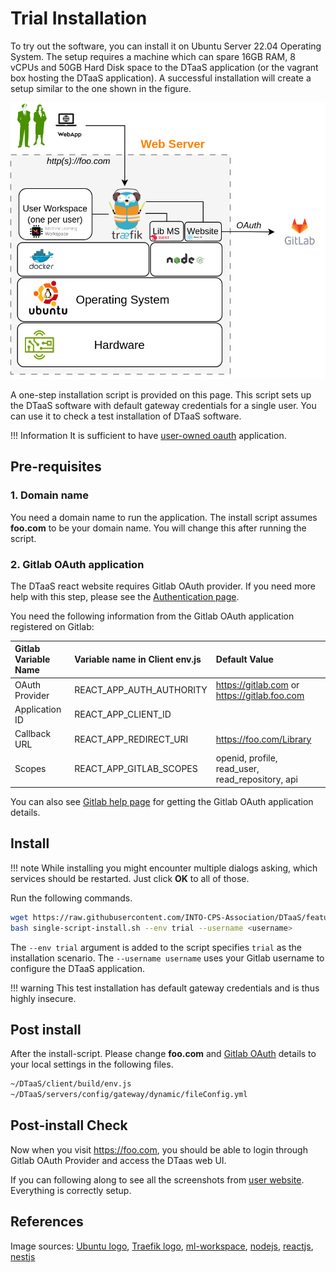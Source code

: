 # Trial Installation

To try out the software, you can install it on Ubuntu Server 22.04
Operating System. The setup requires a
machine which can spare 16GB RAM, 8 vCPUs and 50GB Hard Disk
space to the DTaaS application (or the vagrant box hosting
the DTaaS application).
A successful installation will create a setup
similar to the one shown in the figure.

![Single host install](./single-host.png)

A one-step installation script is provided on this page. This script sets up
the DTaaS software with default gateway credentials for a single user.
You can use it to check a test installation of DTaaS software.

!!! Information
    <!-- markdownlint-disable-file MD013 -->
    It is sufficient to have [user-owned oauth](https://docs.gitlab.com/ee/integration/oauth_provider.html#create-a-user-owned-application)
    application.

## Pre-requisites

### 1. Domain name

You need a domain name to run the application. The install script
assumes **foo.com** to be your domain name. You will change this
after running the script.

### 2. Gitlab OAuth application

The DTaaS react website requires Gitlab OAuth provider.
If you need more help with this step, please see
the [Authentication page](client/auth.md).

You need the following information from the Gitlab OAuth application
registered on Gitlab:

| Gitlab Variable Name | Variable name in Client env.js | Default Value                                    |
| :------------------- | :----------------------------- | :----------------------------------------------- |
| OAuth Provider       | REACT_APP_AUTH_AUTHORITY       | <https://gitlab.com> or <https://gitlab.foo.com>     |
| Application ID       | REACT_APP_CLIENT_ID            |
| Callback URL         | REACT_APP_REDIRECT_URI         | <https://foo.com/Library>                        |
| Scopes               | REACT_APP_GITLAB_SCOPES        | openid, profile, read_user, read_repository, api |

You can also see
[Gitlab help page](https://docs.gitlab.com/ee/integration/oauth_provider.html)
for getting the Gitlab OAuth application details.

## Install

<!-- prettier-ignore -->
!!! note
    While installing you might encounter multiple dialogs asking,
    which services should be restarted. Just click **OK** to all of those.

Run the following commands.

```bash
wget https://raw.githubusercontent.com/INTO-CPS-Association/DTaaS/feature/distributed-demo/deploy/single-script-install.sh
bash single-script-install.sh --env trial --username <username>
```

The `--env trial` argument is added to the script specifies `trial`
as the installation scenario. The `--username username` uses your
Gitlab username to configure the DTaaS application.

<!-- prettier-ignore -->
!!! warning
    This test installation has default gateway credentials and is
    thus highly insecure.

## Post install

After the install-script. Please change **foo.com**
and [Gitlab OAuth](#2-gitlab-oauth-application) details
to your local settings in the following files.

```txt
~/DTaaS/client/build/env.js
~/DTaaS/servers/config/gateway/dynamic/fileConfig.yml
```

## Post-install Check

Now when you visit <https://foo.com>, you should be able to login through
Gitlab OAuth Provider and access the DTaas web UI.

If you can following along to see all the screenshots from
[user website](../user/website/index.md).
Everything is correctly setup.

## References

Image sources: [Ubuntu logo](https://logodix.com/linux-ubuntu),
[Traefik logo](https://www.laub-home.de/wiki/Traefik_SSL_Reverse_Proxy_f%C3%BCr_Docker_Container),
[ml-workspace](https://github.com/ml-tooling/ml-workspace),
[nodejs](https://www.metachris.com/2017/01/how-to-install-nodejs-7-on-ubuntu-and-centos/),
[reactjs](https://krify.co/about-reactjs/),
[nestjs](https://camunda.com/blog/2019/10/nestjs-tx-email/)
